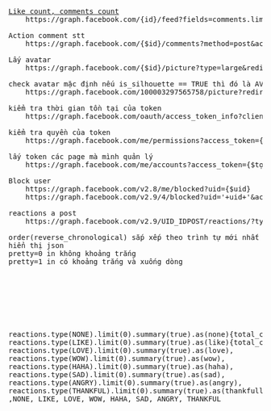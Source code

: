 <pre>
<a href="http://stackoverflow.com/questions/17755753/how-to-get-likes-count-when-searching-facebook-graph-api-with-search-xxx" target="_blank">Like count, comments count</a>
	https://graph.facebook.com/{id}/feed?fields=comments.limit(1).summary(true),likes.limit(1).summary(true)

Action comment stt
	https://graph.facebook.com/{$id}/comments?method=post&access_token=$token&message={$message}

Lấy avatar
	https://graph.facebook.com/{$id}/picture?type=large&redirect=true&width=40&height=40

check avatar mặc định nếu is_silhouette == TRUE thì đó là AVATAR MẶC ĐỊNH
	https://graph.facebook.com/100003297565758/picture?redirect=false

kiểm tra thời gian tồn tại của token
	https://graph.facebook.com/oauth/access_token_info?client_id={$client_id}&access_token={$access_token}

kiểm tra quyền của token
	https://graph.facebook.com/me/permissions?access_token={$token}

lấy token các page mà mình quản lý
	https://graph.facebook.com/me/accounts?access_token={$tọken}

Block user
	https://graph.facebook.com/v2.8/me/blocked?uid={$uid}
	https://graph.facebook.com/v2.9/4/blocked?uid='+uid+'&access_token='+token+'&method=post

reactions a post
	https://graph.facebook.com/v2.9/UID_IDPOST/reactions/?type=THANKFUL&method=post&access_token={$access_token}

order(reverse_chronological) sắp xếp theo trình tự mới nhất
hiển thị json
pretty=0 in không khoảng trắng
pretty=1 in có khoảng trắng và xuống dòng








reactions.type(NONE).limit(0).summary(true).as(none){total_count},
reactions.type(LIKE).limit(0).summary(true).as(like){total_count},
reactions.type(LOVE).limit(0).summary(true).as(love),
reactions.type(WOW).limit(0).summary(true).as(wow),
reactions.type(HAHA).limit(0).summary(true).as(haha),
reactions.type(SAD).limit(0).summary(true).as(sad),
reactions.type(ANGRY).limit(0).summary(true).as(angry),
reactions.type(THANKFUL).limit(0).summary(true).as(thankfull)
,NONE, LIKE, LOVE, WOW, HAHA, SAD, ANGRY, THANKFUL
</pre>
